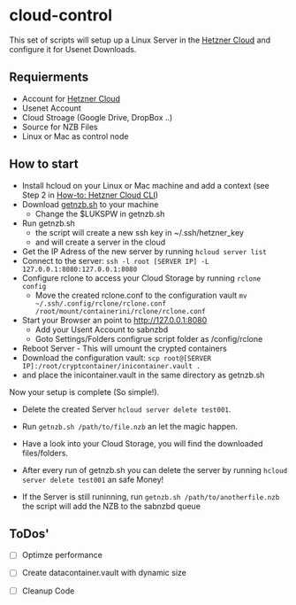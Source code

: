 # cloud-control

This set of scripts will setup up a Linux Server in the [Hetzner Cloud](http://hetzner.cloud) and configure it for Usenet Downloads. 

## Requierments
* Account for [Hetzner Cloud](http://hetzner.cloud)
* Usenet Account
* Cloud Stroage (Google Drive, DropBox ..)
* Source for NZB Files
* Linux or Mac as control node

## How to start
* Install hcloud on your Linux or Mac machine and add a context (see Step 2 in [How-to: Hetzner Cloud CLI](https://community.hetzner.com/tutorials/howto-hcloud-cli))
* Download [getnzb.sh](https://github.com/DXorSX/cloud-control/blob/master/getnzb.sh) to your machine
  * Change the $LUKSPW in getnzb.sh
* Run getnzb.sh
  * the script will create a new ssh key in ~/.ssh/hetzner_key
  * and will create a server in the cloud
* Get the IP Adress of the new server by running `hcloud server list`
* Connect to the server: `ssh -l root [SERVER IP] -L 127.0.0.1:8080:127.0.0.1:8080`
* Configure rclone to access your Cloud Storage by running `rclone config`
  * Move the created rclone.conf to the configuration vault `mv ~/.ssh/.config/rclone/rclone.conf /root/mount/containerini/rclone/rclone.conf`
* Start your Browser an point to http://127.0.0.1:8080
  * Add your Usent Account to sabnzbd
  * Goto Settings/Folders configrue script folder as /config/rclone
* Reboot Server - This will umount the crypted containers
* Download the configuration vault: `scp root@[SERVER IP]:/root/cryptcontainer/inicontainer.vault .` 
* and place the inicontainer.vault in the same directory as getnzb.sh

Now your setup is complete (So simple!).
* Delete the created Server `hcloud server delete test001`. 
* Run `getnzb.sh /path/to/file.nzb` an let the magic happen.
* Have a look into your Cloud Storage, you will find the downloaded files/folders.

* After every run of getnzb.sh you can delete the server by running `hcloud server delete test001` an safe Money!
* If the Server is still runinning, run `getnzb.sh /path/to/anotherfile.nzb` the script will add the NZB to the sabnzbd queue

## ToDos'
- [ ] Optimze performance
- [ ] Create datacontainer.vault with dynamic size
- [ ] Cleanup Code
 
